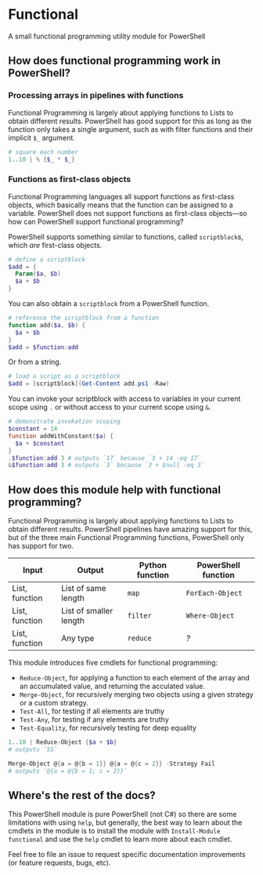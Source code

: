 # Functional
A small functional programming utility module for PowerShell

## How does functional programming work in PowerShell?

### Processing arrays in pipelines with functions
Functional Programming is largely about applying functions to Lists to obtain different results.  PowerShell has good support for this as long as the function only takes a single argument, such as with filter functions and their implicit `$_` argument.

```PowerShell
# square each number
1..10 | % {$_ * $_}
```

### Functions as first-class objects
Functional Programming languages all support functions as first-class objects, which basically means that the function can be assigned to a variable.  PowerShell does not support functions as first-class objects—so how can PowerShell support functional programming?

PowerShell supports something similar to functions, called  `scriptblock`s, which *are* first-class objects.

```PowerShell
# define a scriptblock
$add = {
  Param($a, $b)
  $a + $b
}
```

You can also obtain a `scriptblock` from a PowerShell function.

```PowerShell
# reference the scriptblock from a function
function add($a, $b) {
  $a + $b
}
$add = $function:add
```

Or from a string.
```PowerShell
# load a script as a scriptblock
$add = [scriptblock](Get-Content add.ps1 -Raw)
```

You can invoke your scriptblock with access to variables in your current scope using `.` or without access to your current scope using `&`.

```PowerShell
# demonstrate invokation scoping
$constant = 14
function addWithConstant($a) {
  $a + $constant
}
.$function:add 3 # outputs `17` because `3 + 14 -eq 17`
&$function:add 3 # outputs `3` because `3 + $null -eq 3`
```

## How does this module help with functional programming?

Functional Programming is largely about applying functions to Lists to obtain different results.  PowerShell pipelines have amazing support for this, but of the three main Functional Programming functions, PowerShell only has support for two.

| Input | Output | Python function | PowerShell function |
|-|-|-|-|
| List, function | List of same length | `map` | `ForEach-Object` |
| List, function | List of smaller length | `filter` | `Where-Object` |
| List, function | Any type | `reduce` | *?* |

This module introduces five cmdlets for functional programming:
* `Reduce-Object`, for applying a function to each element of the array and an accumulated value, and returning the acculated value.
* `Merge-Object`, for recursively merging two objects using a given strategy or a custom strategy.
* `Test-All`, for testing if all elements are truthy
* `Test-Any`, for testing if any elements are truthy
* `Test-Equality`, for recursively testing for deep equality

```PowerShell
1..10 | Reduce-Object {$a + $b}
# outputs `55`

Merge-Object @{a = @{b = 1}} @{a = @{c = 2}} -Strategy Fail
# outputs `@{a = @{b = 1; c = 2}}`
```

## Where's the rest of the docs?
This PowerShell module is pure PowerShell (not C#) so there are some limitations with using `help`, but generally, the best way to learn about the cmdlets in the module is to install the module with `Install-Module functional` and use the `help` cmdlet to learn more about each cmdlet.

Feel free to file an issue to request specific documentation improvements (or feature requests, bugs, etc).
